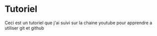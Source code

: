 # Tutoriel
Ceci est un tutoriel que j'ai suivi sur la chaine youtube pour apprendre a utiliser git et github